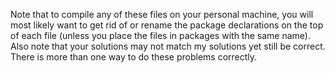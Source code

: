 Note that to compile any of these files on your personal machine, you will most likely want to get rid of or rename the package declarations on the top of each file (unless you place the files in packages with the same name).
Also note that your solutions may not match my solutions yet still be correct. There is more than one way to do these problems correctly.
